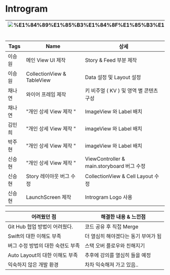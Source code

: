 # Introgram

|![%E1%84%89%E1%85%B3%E1%84%8F%E1%85%B3%E1%84%85%E1%85%B5%E1%86%AB%E1%84%89%E1%85%A3%E1%86%BA_2024-02-29_20 11 17](https://github.com/sam98528/Introgram/assets/12388297/bfcb2c79-4875-4387-951e-bf4f3cac104f)|![%E1%84%89%E1%85%B3%E1%84%8F%E1%85%B3%E1%84%85%E1%85%B5%E1%86%AB%E1%84%89%E1%85%A3%E1%86%BA_2024-02-29_20 13 33](https://github.com/sam98528/Introgram/assets/12388297/b78f57ac-94fc-4da4-807f-f448b661948e)|
|---|---|


| Tags | Name                       | 상세                                     |
|------|----------------------------|----------------------------------------|
| 이승원  | 메인 View UI 제작              | Story & Feed 부분 제작                     |
| 이승원  | CollectionView & TableView | Data 설정 및 Layout 설정                    |
| 채나연  | 와이어 프레임 제작                 | 키 비주얼 ( KV ) 및 영역 별 콘텐츠 구성             |
| 채나연  | "개인 상세 View 제작 "           | ImageView 와 Label 배치                   |
| 김민희  | "개인 상세 View 제작 "           | imageView 와 Label 배치                   |
| 박주현  | "개인 상세 View 제작 "           | imageView 와 Label 배치                   |
| 신승현  | "개인 상세 View 제작 "           | ViewController & main.storyboard 버그 수정 |
| 신승현  | Story 레이아웃 버그 수정           | CollectionView & Cell Layout 수정        |
| 신승현  | LaunchScreen 제작            | Introgram Logo 사용                      |


| 어려웠던 점                 | 해결한 내용 & 느낀점         |
|------------------------|----------------------|
| Git Hub 협업 방법이 어려웠다.   | 코드 공유 후 직접 Merge     |
| Swift의 대한 이해도 부족       | 더 열심히 해야겠다는 동기 부여가 됨 |
| 버그 수정 방법의 대한 숙련도 부족    | 스택 오버 플로우와 친해지기      |
| Auto Layout의 대한 이해도 부족 | 추후에 강의를 열심히 들을 예정    |
| 익숙하지 않은 개발 환경          | 차차 익숙해져 가고 있음..      |
